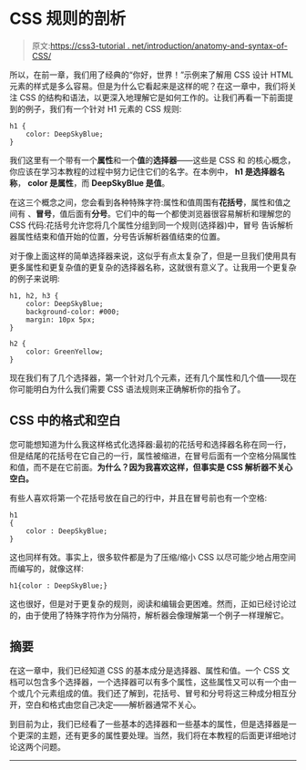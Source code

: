# CSS 规则的剖析

> 原文:[https://css3-tutorial . net/introduction/anatomy-and-syntax-of-CSS/](https://css3-tutorial.net/introduction/anatomy-and-syntax-of-css/)

所以，在前一章，我们用了经典的“你好，世界！”示例来了解用 CSS 设计 HTML 元素的样式是多么容易。但是为什么它看起来是这样的呢？在这一章中，我们将关注 CSS 的结构和语法，以更深入地理解它是如何工作的。让我们再看一下前面提到的例子，我们有一个针对 H1 元素的 CSS 规则:

```
h1 {
	color: DeepSkyBlue;
}
```

我们这里有一个带有一个**属性**和一个**值**的**选择器**——这些是 CSS 和 的核心概念，你应该在学习本教程的过程中努力记住它们的名字。在本例中， **h1 是选择器名称**， **color 是属性**，而 **DeepSkyBlue 是值**。

在这三个概念之间，您会看到各种特殊字符:属性和值周围有**花括号**，属性和值之间有 、**冒号**，值后面有**分号**。它们中的每一个都使浏览器很容易解析和理解您的 CSS 代码:花括号允许您将几个属性分组到同一个规则(选择器)中，冒号 告诉解析器属性结束和值开始的位置，分号告诉解析器值结束的位置。

对于像上面这样的简单选择器来说，这似乎有点太复杂了，但是一旦我们使用具有更多属性和更复杂值的更复杂的选择器名称，这就很有意义了。让我用一个更复杂的例子来说明:

```
h1, h2, h3 {
	color: DeepSkyBlue;
	background-color: #000;
	margin: 10px 5px;
}

h2 {
	color: GreenYellow;
}
```

<input type="hidden" name="IL_IN_ARTICLE">

现在我们有了几个选择器，第一个针对几个元素，还有几个属性和几个值——现在你可能明白为什么我们需要 CSS 语法规则来正确解析你的指令了。

## CSS 中的格式和空白

您可能想知道为什么我这样格式化选择器:最初的花括号和选择器名称在同一行，但是结尾的花括号在它自己的一行，属性被缩进，在冒号后面有一个空格分隔属性和值，而不是在它前面。**为什么？因为我喜欢这样，但事实是 CSS 解析器不关心空白。**

有些人喜欢将第一个花括号放在自己的行中，并且在冒号前也有一个空格:

```
h1
{
	color : DeepSkyBlue;
}
```

这也同样有效。事实上，很多软件都是为了压缩/缩小 CSS 以尽可能少地占用空间而编写的，就像这样:

```
h1{color : DeepSkyBlue;}
```

这也很好，但是对于更复杂的规则，阅读和编辑会更困难。然而，正如已经讨论过的，由于使用了特殊字符作为分隔符，解析器会像理解第一个例子一样理解它。

## 摘要

在这一章中，我们已经知道 CSS 的基本成分是选择器、属性和值。一个 CSS 文档可以包含多个选择器，一个选择器可以有多个属性，这些属性又可以有一个由一个或几个元素组成的值。我们还了解到，花括号、冒号和分号将这三种成分相互分开，空白和格式由您自己决定——解析器通常不关心。

到目前为止，我们已经看了一些基本的选择器和一些基本的属性，但是选择器是一个更深的主题，还有更多的属性要处理。当然，我们将在本教程的后面更详细地讨论这两个问题。

* * *